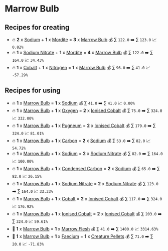# Marrow Bulb

## Recipes for creating

* 🔥 **2** x [Sodium](<Sodium.md>) + **1** x [Mordite](<Mordite.md>) = **3** x [Marrow Bulb](<Marrow Bulb.md>) 💰 ∑ `122.0` ➡️ ∑ `123.0` 📈 `0.82%`
* 🔥 **1** x [Sodium Nitrate](<Sodium Nitrate.md>) + **1** x [Mordite](<Mordite.md>) = **4** x [Marrow Bulb](<Marrow Bulb.md>) 💰 ∑ `122.0` ➡️ ∑ `164.0` 📈 `34.43%`
* 🔥 **1** x [Cobalt](<Cobalt.md>) + **1** x [Nitrogen](<Nitrogen.md>) = **1** x [Marrow Bulb](<Marrow Bulb.md>) 💰 ∑ `96.0` ➡️ ∑ `41.0` 📈 `-57.29%`


## Recipes for using

* 🔥 **1** x [Marrow Bulb](<Marrow Bulb.md>) = **1** x [Sodium](<Sodium.md>) 💰 ∑ `41.0` ➡️ ∑ `41.0` 📈 `0.00%`
* 🔥 **1** x [Marrow Bulb](<Marrow Bulb.md>) + **1** x [Oxygen](<Oxygen.md>) = **2** x [Ionised Cobalt](<Ionised Cobalt.md>) 💰 ∑ `75.0` ➡️ ∑ `324.0` 📈 `332.00%`
* 🔥 **1** x [Marrow Bulb](<Marrow Bulb.md>) + **1** x [Pugneum](<Pugneum.md>) = **2** x [Ionised Cobalt](<Ionised Cobalt.md>) 💰 ∑ `179.0` ➡️ ∑ `324.0` 📈 `81.01%`
* 🔥 **1** x [Marrow Bulb](<Marrow Bulb.md>) + **1** x [Carbon](<Carbon.md>) = **2** x [Sodium](<Sodium.md>) 💰 ∑ `53.0` ➡️ ∑ `82.0` 📈 `54.72%`
* 🔥 **1** x [Marrow Bulb](<Marrow Bulb.md>) + **1** x [Sodium](<Sodium.md>) = **2** x [Sodium Nitrate](<Sodium Nitrate.md>) 💰 ∑ `82.0` ➡️ ∑ `164.0` 📈 `100.00%`
* 🔥 **1** x [Marrow Bulb](<Marrow Bulb.md>) + **1** x [Condensed Carbon](<Condensed Carbon.md>) = **2** x [Sodium](<Sodium.md>) 💰 ∑ `65.0` ➡️ ∑ `82.0` 📈 `26.15%`
* 🔥 **1** x [Marrow Bulb](<Marrow Bulb.md>) + **1** x [Sodium Nitrate](<Sodium Nitrate.md>) = **2** x [Sodium Nitrate](<Sodium Nitrate.md>) 💰 ∑ `123.0` ➡️ ∑ `164.0` 📈 `33.33%`
* 🔥 **1** x [Marrow Bulb](<Marrow Bulb.md>) + **1** x [Cobalt](<Cobalt.md>) = **2** x [Ionised Cobalt](<Ionised Cobalt.md>) 💰 ∑ `117.0` ➡️ ∑ `324.0` 📈 `176.92%`
* 🔥 **1** x [Marrow Bulb](<Marrow Bulb.md>) + **1** x [Ionised Cobalt](<Ionised Cobalt.md>) = **2** x [Ionised Cobalt](<Ionised Cobalt.md>) 💰 ∑ `203.0` ➡️ ∑ `324.0` 📈 `59.61%`
* 🍳 **1** x [Marrow Bulb](<Marrow Bulb.md>) = **1** x [Marrow Flesh](<Marrow Flesh.md>) 💰 ∑ `41.0` ➡️ ∑ `1400.0` 📈 `3314.63%`
* 🍳 **1** x [Marrow Bulb](<Marrow Bulb.md>) + **1** x [Faecium](<Faecium.md>) = **1** x [Creature Pellets](<Creature Pellets.md>) 💰 ∑ `71.0` ➡️ ∑ `20.0` 📈 `-71.83%`
